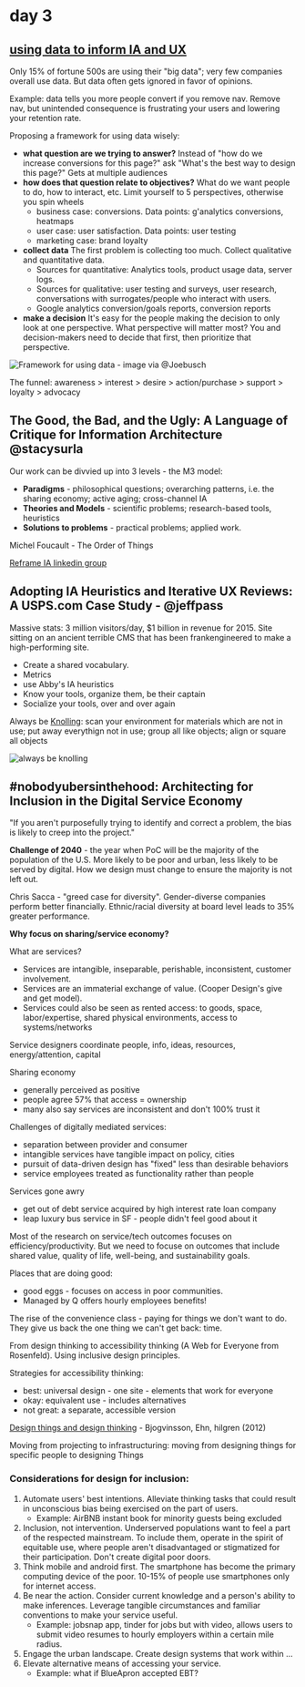 # day 3

## [using data to inform IA and UX](https://www.slideshare.net/secret/62boQDrZyOe2eA)

Only 15% of fortune 500s are using their "big data"; very few companies overall use data. But data often gets ignored in favor of opinions.

Example: data tells you more people convert if you remove nav. Remove nav, but unintended consequence is frustrating your users and lowering your retention rate.

Proposing a framework for using data wisely:

 - **what question are we trying to answer?** Instead of "how do we increase conversions for this page?" ask "What's the best way to design this page?" Gets at multiple audiences
 - **how does that question relate to objectives?** What do we want people to do, how to interact, etc. Limit yourself to 5 perspectives, otherwise you spin wheels
     + business case: conversions. Data points: g'analytics conversions, heatmaps
     + user case: user satisfaction. Data points: user testing
     + marketing case: brand loyalty
 - **collect data** The first problem is collecting too much. Collect qualitative and quantitative data. 
     + Sources for quantitative: Analytics tools, product usage data, server logs. 
     + Sources for qualitative: user testing and surveys, user research, conversations with surrogates/people who interact with users.
     + Google analytics conversion/goals reports, conversion reports
 - **make a decision** It's easy for the people making the decision to only look at one perspective. What perspective will matter most? You and decision-makers need to decide that first, then prioritize that perspective.

![Framework for using data - image via @Joebusch](https://pbs.twimg.com/media/Ch8Q_kFW0AARblU.jpg)

The funnel: awareness > interest > desire > action/purchase > support > loyalty > advocacy

## The Good, the Bad, and the Ugly: A Language of Critique for Information Architecture @stacysurla

Our work can be divvied up into 3 levels - the M3 model:

 - **Paradigms** - philosophical questions; overarching patterns, i.e. the sharing economy; active aging; cross-channel IA
 - **Theories and Models** - scientific problems; research-based tools, heuristics
 - **Solutions to problems** - practical problems; applied work. 

Michel Foucault - The Order of Things

[Reframe IA linkedin group](http://reframe-ia.org/s)

## Adopting IA Heuristics and Iterative UX Reviews: A USPS.com Case Study - @jeffpass

Massive stats: 3 million visitors/day, $1 billion in revenue for 2015. Site sitting on an ancient terrible CMS that has been frankengineered to make a high-performing site.

 - Create a shared vocabulary.
 - Metrics 
 - use Abby's IA heuristics 
 - Know your tools, organize them, be their captain
 - Socialize your tools, over and over again

Always be [Knolling](https://en.wikipedia.org/wiki/Knoll_(verb)): scan your environment for materials which are not in use; put away everythign not in use; group all like objects; align or square all objects

![always be knolling](https://upload.wikimedia.org/wikipedia/commons/f/fd/Ten_Bullets_II.jpg)

## #nobodyubersinthehood: Architecting for Inclusion in the Digital Service Economy

"If you aren't purposefully trying to identify and correct a problem, the bias is likely to creep into the project."

**Challenge of 2040** - the year when PoC will be the majority of the population of the U.S. More likely to be poor and urban, less likely to be served by digital. How we design must change to ensure the majority is not left out.

Chris Sacca - "greed case for diversity". Gender-diverse companies perform better financially. Ethnic/racial diversity at board level leads to 35% greater performance.

**Why focus on sharing/service economy?**

What are services?
 - Services are intangible, inseparable, perishable, inconsistent, customer involvement. 
 - Services are an immaterial exchange of value. (Cooper Design's give and get model). 
 - Services could also be seen as rented access: to goods, space, labor/expertise, shared physical environments, access to systems/networks

Service designers coordinate people, info, ideas, resources, energy/attention, capital

Sharing economy
 - generally perceived as positive
 - people agree 57% that access = ownership
 - many also say services are inconsistent and don't 100% trust it

Challenges of digitally mediated services:
 - separation between provider and consumer
 - intangible services have tangible impact on policy, cities
 - pursuit of data-driven design has "fixed" less than desirable behaviors
 - service employees treated as functionality rather than people

Services gone awry
 - get out of debt service acquired by high interest rate loan company
 - leap luxury bus service in SF - people didn't feel good about it

Most of the research on service/tech outcomes focuses on efficiency/productivity. But we need to focuse on outcomes that include shared value, quality of life, well-being, and sustainability goals.

Places that are doing good: 
 - good eggs - focuses on access in poor communities.  
 - Managed by Q offers hourly employees benefits!

The rise of the convenience class - paying for things we don't want to do. They give us back the one thing we can't get back: time.

From design thinking to accessibility thinking (A Web for Everyone from Rosenfeld). Using inclusive design principles.

Strategies for accessibility thinking:

 - best: universal design - one site - elements that work for everyone
 - okay: equivalent use - includes alternatives
 - not great: a separate, accessible version

[Design things and design thinking](http://www.mitpressjournals.org/doi/pdf/10.1162/DESI_a_00165) - Bjogvinsson, Ehn, hilgren (2012)

Moving from projecting to infrastructuring: moving from designing things for specific people to designing Things

### Considerations for design for inclusion:

1. Automate users' best intentions. Alleviate thinking tasks that could result in unconscious bias being exercised on the part of users. 
    - Example: AirBNB instant book for minority guests being excluded
2. Inclusion, not intervention. Underserved populations want to feel a part of the respected mainstream. To include them, operate in the spirit of equitable use, where people aren't disadvantaged or stigmatized for their participation. Don't create digital poor doors.
3. Think mobile and android first. The smartphone has become the primary computing device of the poor. 10-15% of people use smartphones only for internet access.
4. Be near the action. Consider current knowledge and a person's ability to make inferences. Leverage tangible circumstances and familiar conventions to make your service useful. 
   - Example: jobsnap app, tinder for jobs but with video, allows users to submit video resumes to hourly employers within a certain mile radius.
5. Engage the urban landscape. Create design systems that work within ...
6. Elevate alternative means of accessing your service. 
    - Example: what if BlueApron accepted EBT?
